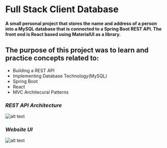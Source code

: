 # Full Stack Client Database
**A small personal project that stores the name and address of a person into a MySQL database that is connected to a Spring Boot REST API. The front end is React based using 
MaterialUI as a library.**

## The purpose of this project was to learn and practice concepts related to:
  - Building a REST API
  - Implementing Database Technology(MySQL)
  - Spring Boot
  - React
  - MVC Architecural Patterns

### ***REST API Architecture***
![alt text](https://user-images.githubusercontent.com/59063950/91676248-3553ad80-eb0d-11ea-8fc7-e674ef0784a4.png)

### ***Website UI***
![alt text](https://user-images.githubusercontent.com/59063950/91676248-3553ad80-eb0d-11ea-8fc7-e674ef0784a4.png)
